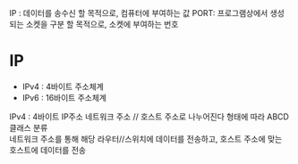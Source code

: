 
IP : 데이터를 송수신 할 목적으로, 컴퓨터에 부여하는 값
PORT: 프로그램상에서 생성되는 소켓을 구분 할 목적으로, 소켓에 부여하는 번호

# IP
- IPv4 : 4바이트 주소체계
- IPv6 : 16바이트 주소체계

IPv4  :  4바이트 IP주소 네트워크 주소 // 호스트 주소로 나누어진다 형태에 따라 ABCD클래스 분류  
       네트워크 주소를 통해 해당 라우터//스위치에 데이터를 전송하고, 호스트 주소에 맞는 호스트에 데이터를 전송  

